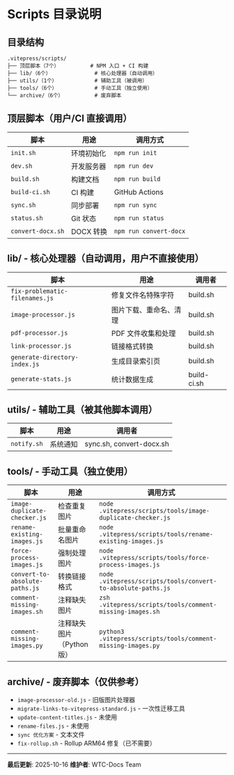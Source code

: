 # Scripts 目录说明

## 目录结构

```
.vitepress/scripts/
├── 顶层脚本（7个）          # NPM 入口 + CI 构建
├── lib/（6个）              # 核心处理器（自动调用）
├── utils/（1个）            # 辅助工具（被调用）
├── tools/（6个）            # 手动工具（独立使用）
└── archive/（6个）          # 废弃脚本
```

## 顶层脚本（用户/CI 直接调用）

| 脚本 | 用途 | 调用方式 |
|------|------|---------|
| `init.sh` | 环境初始化 | `npm run init` |
| `dev.sh` | 开发服务器 | `npm run dev` |
| `build.sh` | 构建文档 | `npm run build` |
| `build-ci.sh` | CI 构建 | GitHub Actions |
| `sync.sh` | 同步部署 | `npm run sync` |
| `status.sh` | Git 状态 | `npm run status` |
| `convert-docx.sh` | DOCX 转换 | `npm run convert-docx` |

## lib/ - 核心处理器（自动调用，用户不直接使用）

| 脚本 | 用途 | 调用者 |
|------|------|--------|
| `fix-problematic-filenames.js` | 修复文件名特殊字符 | build.sh |
| `image-processor.js` | 图片下载、重命名、清理 | build.sh |
| `pdf-processor.js` | PDF 文件收集和处理 | build.sh |
| `link-processor.js` | 链接格式转换 | build.sh |
| `generate-directory-index.js` | 生成目录索引页 | build.sh |
| `generate-stats.js` | 统计数据生成 | build-ci.sh |

## utils/ - 辅助工具（被其他脚本调用）

| 脚本 | 用途 | 调用者 |
|------|------|--------|
| `notify.sh` | 系统通知 | sync.sh, convert-docx.sh |

## tools/ - 手动工具（独立使用）

| 脚本 | 用途 | 调用方式 |
|------|------|---------|
| `image-duplicate-checker.js` | 检查重复图片 | `node .vitepress/scripts/tools/image-duplicate-checker.js` |
| `rename-existing-images.js` | 批量重命名图片 | `node .vitepress/scripts/tools/rename-existing-images.js` |
| `force-process-images.js` | 强制处理图片 | `node .vitepress/scripts/tools/force-process-images.js` |
| `convert-to-absolute-paths.js` | 转换链接格式 | `node .vitepress/scripts/tools/convert-to-absolute-paths.js` |
| `comment-missing-images.sh` | 注释缺失图片 | `zsh .vitepress/scripts/tools/comment-missing-images.sh` |
| `comment-missing-images.py` | 注释缺失图片（Python版） | `python3 .vitepress/scripts/tools/comment-missing-images.py` |

## archive/ - 废弃脚本（仅供参考）

- `image-processor-old.js` - 旧版图片处理器
- `migrate-links-to-vitepress-standard.js` - 一次性迁移工具
- `update-content-titles.js` - 未使用
- `rename-files.js` - 未使用
- `sync 优化方案` - 文本文件
- `fix-rollup.sh` - Rollup ARM64 修复（已不需要）

---

**最后更新**: 2025-10-16
**维护者**: WTC-Docs Team
